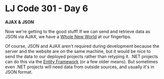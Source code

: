# LJ Code 301 - Day 6

**AJAX & JSON**

Now we're getting to the good stuff! If we can send and retrieve data as JSON
via AJAX, we have a [Whole New World](https://www.youtube.com/watch?v=-kl4hJ4j48s) at our fingertips.

Of course, JSON and AJAX aren't required during development because the server
and the website are on the same machine,
but it would be nice to send the data to our deployed projects rather than
retyping it. .NET projects can do this via the [Entity Framework](https://docs.microsoft.com/en-us/aspnet/entity-framework)
(or a few older means). But sometimes even .NET projects will need data
from outside sources, and usually it's in JSON format.
